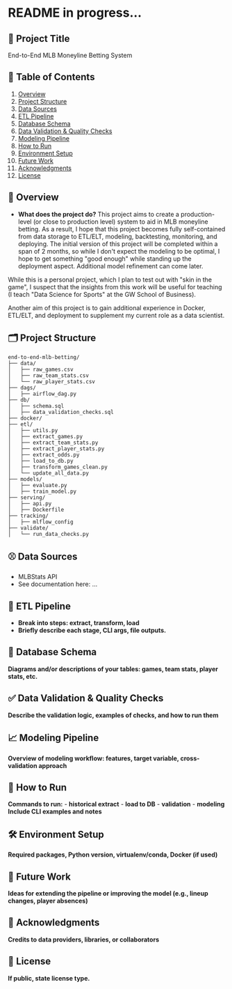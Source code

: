 # README in progress...

## 📌 Project Title 
End-to-End MLB Moneyline Betting System

## 📖 Table of Contents
1. [Overview](#overview)
2. [Project Structure](#project-structure)
3. [Data Sources](#data-sources)
4. [ETL Pipeline](#etl-pipeline)
5. [Database Schema](#database-schema)
6. [Data Validation & Quality Checks](#data-validation--quality-checks)
7. [Modeling Pipeline](#modeling-pipeline)
8. [How to Run](#how-to-run)
9. [Environment Setup](#environment-setup)
10. [Future Work](#future-work)
11. [Acknowledgments](#acknowledgments)
12. [License](#license)

## 🧠 Overview
- __What does the project do?__
This project aims to create a production-level (or close to production level) system to aid in MLB moneyline betting. As a result, I hope that this project becomes fully self-contained from data storage to ETL/ELT, modeling, backtesting, monitoring, and deploying. The initial version of this project will be completed within a span of 2 months, so while I don't expect the modeling to be optimal, I hope to get something "good enough" while standing up the deployment aspect. Additional model refinement can come later. 

While this is a personal project, which I plan to test out with "skin in the game", I suspect that the insights from this work will be useful for teaching (I teach "Data Science for Sports" at the GW School of Business).

Another aim of this project is to gain additional experience in Docker, ETL/ELT, and deployment to supplement my current role as a data scientist. 

## 🗂️ Project Structure
```
end-to-end-mlb-betting/
├── data/
│   ├── raw_games.csv
│   ├── raw_team_stats.csv
│   └── raw_player_stats.csv
├── dags/
│   ├── airflow_dag.py
├── db/
│   ├── schema.sql
│   ├── data_validation_checks.sql
├── docker/
├── etl/
│   ├── utils.py
│   ├── extract_games.py
│   ├── extract_team_stats.py
│   ├── extract_player_stats.py
│   ├── extract_odds.py
│   ├── load_to_db.py
│   ├── transform_games_clean.py
│   └── update_all_data.py
├── models/
│   ├── evaluate.py
│   ├── train_model.py
├── serving/
│   ├── api.py
│   ├── Dockerfile
├── tracking/
│   ├── mlflow_config
├── validate/
│   └── run_data_checks.py
```

## ⚾ Data Sources
- MLBStats API
- See documentation here: ...

## 🔁 ETL Pipeline
- __Break into steps: extract, transform, load__
- __Briefly describe each stage, CLI args, file outputs.__

## 🧱 Database Schema
__Diagrams and/or descriptions of your tables: games, team stats, player stats, etc.__

## ✅ Data Validation & Quality Checks
__Describe the validation logic, examples of checks, and how to run them__

## 📈 Modeling Pipeline
__Overview of modeling workflow: features, target variable, cross-validation approach__

## 🚀 How to Run
__Commands to run:__
    - __historical extract__
    - __load to DB__
    - __validation__
    - __modeling__
__Include CLI examples and notes__

## 🛠️ Environment Setup
__Required packages, Python version, virtualenv/conda, Docker (if used)__

## 🔮 Future Work
__Ideas for extending the pipeline or improving the model (e.g., lineup changes, player absences)__

## 🙏 Acknowledgments
__Credits to data providers, libraries, or collaborators__

## 📄 License
__If public, state license type.__
